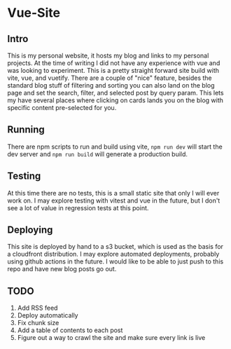# Vue-Site
## Intro
This is my personal website, it hosts my blog and links to my personal projects. At the time of writing I did not have any experience with vue and was looking to experiment. This is a pretty straight forward site build with vite, vue, and vuetify. There are a couple of "nice" feature, besides the standard blog stuff of filtering and sorting you can also land on the blog page and set the search, filter, and selected post by query param. This lets my have several places where clicking on cards lands you on the blog with specific content pre-selected for you.
## Running
There are npm scripts to run and build using vite, ```npm run dev``` will start the dev server and ```npm run build``` will generate a production build.
## Testing
At this time there are no tests, this is a small static site that only I will ever work on. I may explore testing with vitest and vue in the future, but I don't see a lot of value in regression tests at this point.
## Deploying
This site is deployed by hand to a s3 bucket, which is used as the basis for a cloudfront distribution. I may explore automated deployments, probably using github actions in the future. I would like to be able to just push to this repo and have new blog posts go out.
## TODO
1. Add RSS feed
1. Deploy automatically
1. Fix chunk size
1. Add a table of contents to each post
1. Figure out a way to crawl the site and make sure every link is live